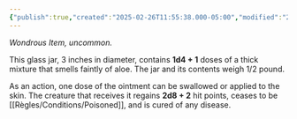 ```yaml
---
{"publish":true,"created":"2025-02-26T11:55:38.000-05:00","modified":"2025-02-26T11:55:38.405-05:00","tags":["Nessa","Objet"],"cssclasses":""}
---
```


*Wondrous Item, uncommon.*

This glass jar, 3 inches in diameter, contains **1d4 + 1** doses of a thick mixture that smells faintly of aloe. The jar and its contents weigh 1/2 pound.

As an action, one dose of the ointment can be swallowed or applied to the skin. The creature that receives it regains **2d8 + 2** hit points, ceases to be [[Règles/Conditions/Poisoned]], and is cured of any disease.